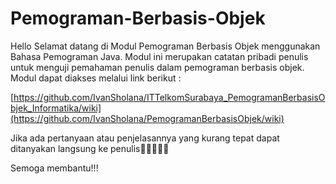 # Pemograman-Berbasis-Objek

Hello Selamat datang di Modul Pemograman Berbasis Objek menggunakan Bahasa Pemograman Java. Modul ini merupakan catatan pribadi penulis untuk menguji pemahaman penulis dalam pemograman berbasis objek. Modul dapat diakses melalui link berikut : 

[https://github.com/IvanSholana/ITTelkomSurabaya_PemogramanBerbasisObjek_Informatika/wiki](https://github.com/IvanSholana/PemogramanBerbasisObjek/wiki)

Jika ada pertanyaan atau penjelasannya yang kurang tepat dapat ditanyakan langsung ke
penulis🙆‍♂️🙆‍🙆‍♂️

Semoga membantu!!!
